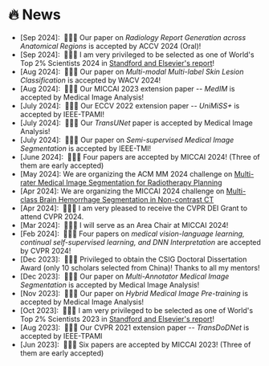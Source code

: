 # 🔥 News
- [Sep 2024]: &nbsp;👏🎉🎉 Our paper on *Radiology Report Generation across Anatomical Regions* is accepted by ACCV 2024 (Oral)!
- [Sep 2024]: &nbsp;👏🎉🎉 I am very privileged to be selected as one of World's Top 2% Scientists 2024 in [Standford and Elsevier's report](https://elsevier.digitalcommonsdata.com/datasets/btchxktzyw/7)!
- [Aug 2024]: &nbsp;👏🎉🎉 Our paper on *Multi-modal Multi-label Skin Lesion Classification* is accepted by WACV 2024!
- [Aug 2024]: &nbsp;👏🎉🎉 Our MICCAI 2023 extension paper -- *MedIM* is accepted by Medical Image Analysis!
- [July 2024]: &nbsp;👏🎉🎉 Our ECCV 2022 extension paper -- *UniMiSS+* is accepted by IEEE-TPAMI!
- [July 2024]: &nbsp;👏🎉🎉 Our *TransUNet* paper is accepted by Medical Image Analysis!
- [July 2024]: &nbsp;👏🎉🎉 Our paper on *Semi-supervised Medical Image Segmentation* is accepted by IEEE-TMI!
- [June 2024]: &nbsp;👏🎉🎉 Four papers are accepted by MICCAI 2024! (Three of them are early accepted)
- [May 2024]: We are organizing the ACM MM 2024 challenge on [Multi-rater Medical Image Segmentation for Radiotherapy Planning](https://mmis2024.com/)
- [Apr 2024]: We are organizing the MICCAI 2024 challenge on [Multi-class Brain Hemorrhage Segmentation in Non-contrast CT](https://mbh-seg.com/)
- [Apr 2024]: &nbsp;👏🎉🎉 I am very pleased to receive the CVPR DEI Grant to attend CVPR 2024.
- [Mar 2024]: &nbsp;👏🎉🎉 I will serve as an Area Chair at MICCAI 2024!
- [Feb 2024]: &nbsp;👏🎉🎉 Four papers on *medical vision-language learning, continual self-supervised learning, and DNN Interpretation* are accepted by CVPR 2024!
- [Dec 2023]: &nbsp;👏🎉🎉 Privileged to obtain the CSIG Doctoral Dissertation Award (only 10 scholars selected from China)! Thanks to all my mentors!
- [Dec 2023]: &nbsp;👏🎉🎉 Our paper on *Multi-Annotator Medical Image Segmentation* is accepted by Medical Image Analysis!
- [Nov 2023]: &nbsp;👏🎉🎉 Our paper on *Hybrid Medical Image Pre-training* is accepted by Medical Image Analysis!
- [Oct 2023]: &nbsp;👏🎉🎉 I am very privileged to be selected as one of World's Top 2% Scientists 2023 in [Standford and Elsevier's report](https://elsevier.digitalcommonsdata.com/datasets/btchxktzyw/6)!
- [Aug 2023]: &nbsp;👏🎉🎉 Our CVPR 2021 extension paper -- *TransDoDNet* is accepted by IEEE-TPAMI
- [Jun 2023]: &nbsp;👏🎉🎉 Six papers are accepted by MICCAI 2023! (Three of them are early accepted)
